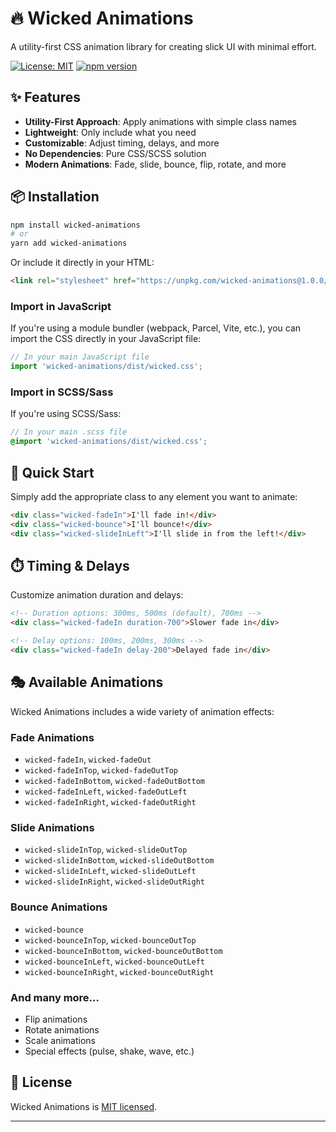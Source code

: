 # 🔥 Wicked Animations

A utility-first CSS animation library for creating slick UI with minimal effort.

[![License: MIT](https://img.shields.io/badge/License-MIT-yellow.svg)](https://opensource.org/licenses/MIT)
[![npm version](https://img.shields.io/badge/npm-1.0.0-blue.svg)](https://www.npmjs.com/package/wicked-animations)

## ✨ Features

- **Utility-First Approach**: Apply animations with simple class names
- **Lightweight**: Only include what you need
- **Customizable**: Adjust timing, delays, and more
- **No Dependencies**: Pure CSS/SCSS solution
- **Modern Animations**: Fade, slide, bounce, flip, rotate, and more

## 📦 Installation

```bash
npm install wicked-animations
# or
yarn add wicked-animations
```

Or include it directly in your HTML:

```html
<link rel="stylesheet" href="https://unpkg.com/wicked-animations@1.0.0/dist/wicked.css">
```

### Import in JavaScript

If you're using a module bundler (webpack, Parcel, Vite, etc.), you can import the CSS directly in your JavaScript file:

```javascript
// In your main JavaScript file
import 'wicked-animations/dist/wicked.css';
```

### Import in SCSS/Sass

If you're using SCSS/Sass:

```scss
// In your main .scss file
@import 'wicked-animations/dist/wicked.css';
```

## 🚀 Quick Start

Simply add the appropriate class to any element you want to animate:

```html
<div class="wicked-fadeIn">I'll fade in!</div>
<div class="wicked-bounce">I'll bounce!</div>
<div class="wicked-slideInLeft">I'll slide in from the left!</div>
```

## ⏱️ Timing & Delays

Customize animation duration and delays:

```html
<!-- Duration options: 300ms, 500ms (default), 700ms -->
<div class="wicked-fadeIn duration-700">Slower fade in</div>

<!-- Delay options: 100ms, 200ms, 300ms -->
<div class="wicked-fadeIn delay-200">Delayed fade in</div>
```

## 🎭 Available Animations

Wicked Animations includes a wide variety of animation effects:

### Fade Animations
- `wicked-fadeIn`, `wicked-fadeOut`
- `wicked-fadeInTop`, `wicked-fadeOutTop`
- `wicked-fadeInBottom`, `wicked-fadeOutBottom`
- `wicked-fadeInLeft`, `wicked-fadeOutLeft`
- `wicked-fadeInRight`, `wicked-fadeOutRight`

### Slide Animations
- `wicked-slideInTop`, `wicked-slideOutTop`
- `wicked-slideInBottom`, `wicked-slideOutBottom`
- `wicked-slideInLeft`, `wicked-slideOutLeft`
- `wicked-slideInRight`, `wicked-slideOutRight`

### Bounce Animations
- `wicked-bounce`
- `wicked-bounceInTop`, `wicked-bounceOutTop`
- `wicked-bounceInBottom`, `wicked-bounceOutBottom`
- `wicked-bounceInLeft`, `wicked-bounceOutLeft`
- `wicked-bounceInRight`, `wicked-bounceOutRight`

### And many more...
- Flip animations
- Rotate animations
- Scale animations
- Special effects (pulse, shake, wave, etc.)

## 📄 License

Wicked Animations is [MIT licensed](LICENSE).

---